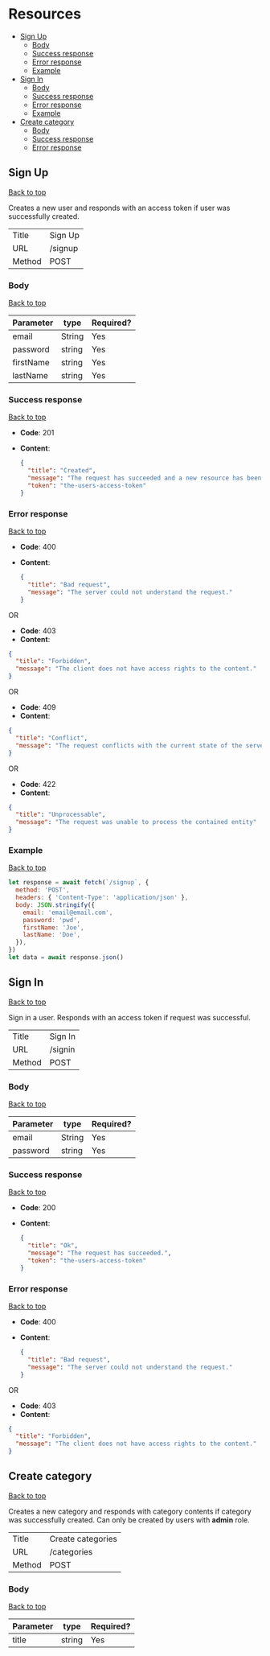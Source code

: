 <a name="top"></a>

# Resources

- [Sign Up](#SignUp)
  - [Body](#SignUp-Body)
  - [Success response](#SignUp-Success)
  - [Error response](#SignUp-Error)
  - [Example](#SignUp-Example)
- [Sign In](#SignIn)
  - [Body](#SignIn-Body)
  - [Success response](#SignIn-Success)
  - [Error response](#SignIn-Error)
  - [Example](#SignIn-Example)
- [Create category](#CreateCategory)
  - [Body](#CreateCategory-Body)
  - [Success response](#CreateCategory-Success)
  - [Error response](#CreateCategory-Error)

## <a name='SignUp'></a> Sign Up

[Back to top](#top)

Creates a new user and responds with an access token if user was successfully created.

|        |         |
| ------ | ------- |
| Title  | Sign Up |
| URL    | /signup |
| Method | POST    |

### <a name='SignUp-Body'></a> Body

[Back to top](#top)

| Parameter | type   | Required? |
| --------- | ------ | --------- |
| email     | String | Yes       |
| password  | string | Yes       |
| firstName | string | Yes       |
| lastName  | string | Yes       |

### <a name='SignUp-Success'></a> Success response

[Back to top](#top)

- **Code**: 201 <br/>
- **Content**:

  ```json
  {
    "title": "Created",
    "message": "The request has succeeded and a new resource has been created",
    "token": "the-users-access-token"
  }
  ```

### <a name='SignUp-Error'></a> Error response

[Back to top](#top)

- **Code**: 400 <br/>
- **Content**:

  ```json
  {
    "title": "Bad request",
    "message": "The server could not understand the request."
  }
  ```

OR

- **Code**: 403 <br/>
- **Content**:

```json
{
  "title": "Forbidden",
  "message": "The client does not have access rights to the content."
}
```

OR

- **Code**: 409 <br/>
- **Content**:

```json
{
  "title": "Conflict",
  "message": "The request conflicts with the current state of the server"
}
```

OR

- **Code**: 422 <br/>
- **Content**:

```json
{
  "title": "Unprocessable",
  "message": "The request was unable to process the contained entity"
}
```

### <a name='SignUp-Example'></a> Example

[Back to top](#top)

```js
let response = await fetch(`/signup`, {
  method: 'POST',
  headers: { 'Content-Type': 'application/json' },
  body: JSON.stringify({
    email: 'email@email.com',
    password: 'pwd',
    firstName: 'Joe',
    lastName: 'Doe',
  }),
})
let data = await response.json()
```

## <a name='SignIn'></a> Sign In

[Back to top](#top)

Sign in a user. Responds with an access token if request was successful.

|        |         |
| ------ | ------- |
| Title  | Sign In |
| URL    | /signin |
| Method | POST    |

### <a name='SignIn-Body'></a> Body

[Back to top](#top)

| Parameter | type   | Required? |
| --------- | ------ | --------- |
| email     | String | Yes       |
| password  | string | Yes       |

### <a name='SignIn-Success'></a> Success response

[Back to top](#top)

- **Code**: 200 <br/>
- **Content**:

  ```json
  {
    "title": "Ok",
    "message": "The request has succeeded.",
    "token": "the-users-access-token"
  }
  ```

### <a name='SignIn-Error'></a> Error response

[Back to top](#top)

- **Code**: 400 <br/>
- **Content**:

  ```json
  {
    "title": "Bad request",
    "message": "The server could not understand the request."
  }
  ```

OR

- **Code**: 403 <br/>
- **Content**:

```json
{
  "title": "Forbidden",
  "message": "The client does not have access rights to the content."
}
```

## <a name='CreateCategory'></a> Create category

[Back to top](#top)

Creates a new category and responds with category contents if category was successfully created. Can only be created by users with **admin** role.

|        |                   |
| ------ | ----------------- |
| Title  | Create categories |
| URL    | /categories       |
| Method | POST              |

### <a name='CreateCategory-Body'></a> Body

[Back to top](#top)

| Parameter | type   | Required? |
| --------- | ------ | --------- |
| title     | string | Yes       |
